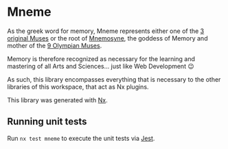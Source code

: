 # Mneme

As the greek word for memory, Mneme represents either one of the [3 original Muses](https://en.wikipedia.org/wiki/Mneme) or the root
of [Mnemosyne](https://en.wikipedia.org/wiki/Mnemosyne), the goddess of Memory and mother of the [9 Olympian Muses](https://en.wikipedia.org/wiki/Muses).

Memory is therefore recognized as necessary for the learning and mastering of all Arts and Sciences... just like
Web Development 😉

As such, this library encompasses everything that is necessary to the other libraries of this workspace,
that act as Nx plugins.

This library was generated with [Nx](https://nx.dev).

## Running unit tests

Run `nx test mneme` to execute the unit tests via [Jest](https://jestjs.io).
